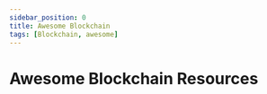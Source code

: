 ```yaml
---
sidebar_position: 0
title: Awesome Blockchain
tags: [Blockchain, awesome]
---
```


Awesome Blockchain Resources
============================
